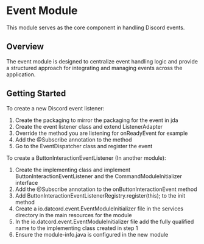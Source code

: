 # Event Module

This module serves as the core component in handling Discord events.

## Overview

The event module is designed to centralize event handling logic and provide a structured approach for integrating and managing events across the application.


## Getting Started

To create a new Discord event listener:
1. Create the packaging to mirror the packaging for the event in jda
2. Create the event listener class and extend ListenerAdapter
3. Override the method you are listening for onReadyEvent for example
4. Add the @Subscribe annotation to the method
5. Go to the EventDispatcher class and register the event

To create a ButtonInteractionEventListener (In another module):
1. Create the implementing class and implement ButtonInteractionEventListener and the CommandModuleInitializer interface
2. Add the @Subscribe annotation to the onButtonInteractionEvent method
3. Add  ButtonInteractionEventListenerRegistry.register(this); to the init method
4. Create a io.datcord.event.EventModuleInitializer file in the services directory in the main resources for the module
5. In the io.datcord.event.EventModuleInitializer file add the fully qualified name to the implementing class created in step 1
6. Ensure the module-info.java is configured in the new module
